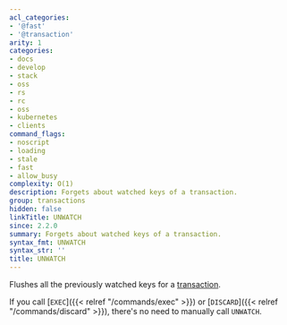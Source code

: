 ```yaml
---
acl_categories:
- '@fast'
- '@transaction'
arity: 1
categories:
- docs
- develop
- stack
- oss
- rs
- rc
- oss
- kubernetes
- clients
command_flags:
- noscript
- loading
- stale
- fast
- allow_busy
complexity: O(1)
description: Forgets about watched keys of a transaction.
group: transactions
hidden: false
linkTitle: UNWATCH
since: 2.2.0
summary: Forgets about watched keys of a transaction.
syntax_fmt: UNWATCH
syntax_str: ''
title: UNWATCH
---
```

Flushes all the previously watched keys for a [transaction][tt].

[tt]: /topics/transactions

If you call [`EXEC`]({{< relref "/commands/exec" >}}) or [`DISCARD`]({{< relref "/commands/discard" >}}), there's no need to manually call `UNWATCH`.
